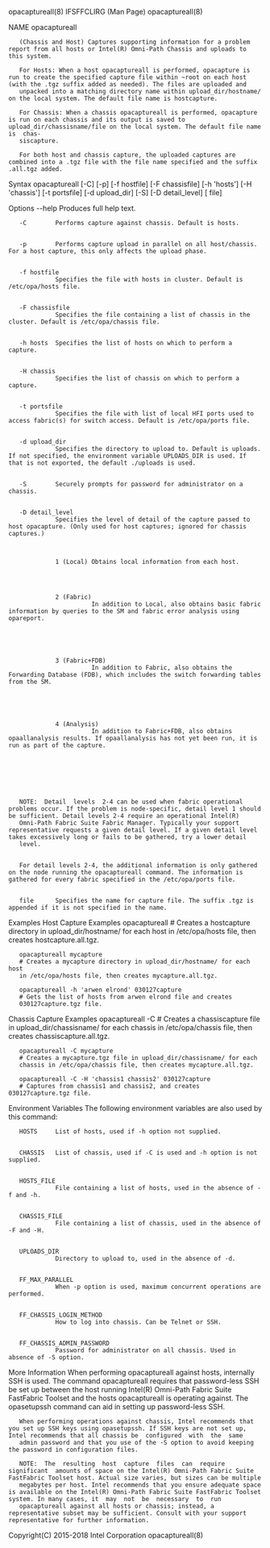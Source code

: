 
opacaptureall(8)                                                                            IFSFFCLIRG (Man Page)                                                                            opacaptureall(8)



NAME
       opacaptureall



       (Chassis and Host) Captures supporting information for a problem report from all hosts or Intel(R) Omni-Path Chassis and uploads to this system.

       For Hosts: When a host opacaptureall is performed, opacapture is run to create the specified capture file within ~root on each host (with the .tgz suffix added as needed). The files are uploaded and
       unpacked into a matching directory name within upload_dir/hostname/ on the local system. The default file name is hostcapture.

       For Chassis: When a chassis opacaptureall is performed, opacapture is run on each chassis and its output is saved to upload_dir/chassisname/file on the local system. The default file name  is  chas‐
       siscapture.

       For both host and chassis capture, the uploaded captures are combined into a .tgz file with the file name specified and the suffix .all.tgz added.

Syntax
       opacaptureall [-C] [-p] [-f hostfile] [-F chassisfile] [-h 'hosts']
       [-H 'chassis'] [-t portsfile] [-d upload_dir] [-S] [-D detail_level]
       [ file]

Options
       --help    Produces full help text.


       -C        Performs capture against chassis. Default is hosts.


       -p        Performs capture upload in parallel on all host/chassis. For a host capture, this only affects the upload phase.


       -f hostfile
                 Specifies the file with hosts in cluster. Default is /etc/opa/hosts file.


       -F chassisfile
                 Specifies the file containing a list of chassis in the cluster. Default is /etc/opa/chassis file.


       -h hosts  Specifies the list of hosts on which to perform a capture.


       -H chassis
                 Specifies the list of chassis on which to perform a capture.


       -t portsfile
                 Specifies the file with list of local HFI ports used to access fabric(s) for switch access. Default is /etc/opa/ports file.


       -d upload_dir
                 Specifies the directory to upload to. Default is uploads. If not specified, the environment variable UPLOADS_DIR is used. If that is not exported, the default ./uploads is used.


       -S        Securely prompts for password for administrator on a chassis.


       -D detail_level
                 Specifies the level of detail of the capture passed to host opacapture. (Only used for host captures; ignored for chassis captures.)



                 1 (Local) Obtains local information from each host.




                 2 (Fabric)
                           In addition to Local, also obtains basic fabric information by queries to the SM and fabric error analysis using opareport.





                 3 (Fabric+FDB)
                           In addition to Fabric, also obtains the Forwarding Database (FDB), which includes the switch forwarding tables from the SM.





                 4 (Analysis)
                           In addition to Fabric+FDB, also obtains opaallanalysis results. If opaallanalysis has not yet been run, it is run as part of the capture.







       NOTE:  Detail  levels  2-4 can be used when fabric operational problems occur. If the problem is node-specific, detail level 1 should be sufficient. Detail levels 2-4 require an operational Intel(R)
       Omni-Path Fabric Suite Fabric Manager. Typically your support representative requests a given detail level. If a given detail level takes excessively long or fails to be gathered, try a lower detail
       level.


       For detail levels 2-4, the additional information is only gathered on the node running the opacaptureall command. The information is gathered for every fabric specified in the /etc/opa/ports file.


       file      Specifies the name for capture file. The suffix .tgz is appended if it is not specified in the name.


Examples
Host Capture Examples
       opacaptureall
       # Creates a hostcapture directory in upload_dir/hostname/ for each host
       in /etc/opa/hosts file, then creates hostcapture.all.tgz.

       opacaptureall mycapture
       # Creates a mycapture directory in upload_dir/hostname/ for each host
       in /etc/opa/hosts file, then creates mycapture.all.tgz.

       opacaptureall -h 'arwen elrond' 030127capture
       # Gets the list of hosts from arwen elrond file and creates
       030127capture.tgz file.


Chassis Capture Examples
       opacaptureall -C
       # Creates a chassiscapture file in upload_dir/chassisname/ for each
       chassis in /etc/opa/chassis file, then creates chassiscapture.all.tgz.

       opacaptureall -C mycapture
       # Creates a mycapture.tgz file in upload_dir/chassisname/ for each
       chassis in /etc/opa/chassis file, then creates mycapture.all.tgz.

       opacaptureall -C -H 'chassis1 chassis2' 030127capture
       # Captures from chassis1 and chassis2, and creates 030127capture.tgz file.

Environment Variables
       The following environment variables are also used by this command:

       HOSTS     List of hosts, used if -h option not supplied.


       CHASSIS   List of chassis, used if -C is used and -h option is not supplied.


       HOSTS_FILE
                 File containing a list of hosts, used in the absence of -f and -h.


       CHASSIS_FILE
                 File containing a list of chassis, used in the absence of -F and -H.


       UPLOADS_DIR
                 Directory to upload to, used in the absence of -d.


       FF_MAX_PARALLEL
                 When -p option is used, maximum concurrent operations are performed.


       FF_CHASSIS_LOGIN_METHOD
                 How to log into chassis. Can be Telnet or SSH.


       FF_CHASSIS_ADMIN_PASSWORD
                 Password for administrator on all chassis. Used in absence of -S option.


More Information
       When  performing  opacaptureall  against  hosts,  internally SSH is used. The command opacaptureall requires that password-less SSH be set up between the host running Intel(R) Omni-Path Fabric Suite
       FastFabric Toolset and the hosts opacaptureall is operating against. The opasetupssh command can aid in setting up password-less SSH.

       When performing operations against chassis, Intel recommends that you set up SSH keys using opasetupssh. If SSH keys are not set up, Intel recommends that all chassis be  configured  with  the  same
       admin password and that you use of the -S option to avoid keeping the password in configuration files.

       NOTE:  The  resulting  host  capture  files  can  require  significant  amounts of space on the Intel(R) Omni-Path Fabric Suite FastFabric Toolset host. Actual size varies, but sizes can be multiple
       megabytes per host. Intel recommends that you ensure adequate space is available on the Intel(R) Omni-Path Fabric Suite FastFabric Toolset system. In many cases, it  may  not  be  necessary  to  run
       opacaptureall against all hosts or chassis; instead, a representative subset may be sufficient. Consult with your support representative for further information.



Copyright(C) 2015-2018                                                                        Intel Corporation                                                                              opacaptureall(8)
